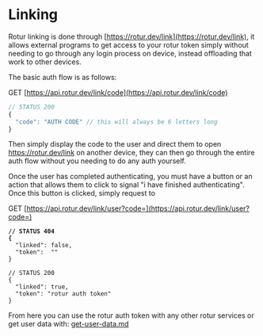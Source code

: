 # Linking

Rotur linking is done through [https://rotur.dev/link](https://rotur.dev/link), it allows external programs to get access to your rotur token simply without needing to go through any login process on device, instead offloading that work to other devices.

The basic auth flow is as follows:

GET [https://api.rotur.dev/link/code](https://api.rotur.dev/link/code)

```javascript
// STATUS 200
{
  "code": "AUTH CODE" // this will always be 6 letters long
}
```

Then simply display the code to the user and direct them to open https://rotur.dev/link on another device, they can then go through the entire auth flow without you needing to do any auth yourself.

Once the user has completed authenticating, you must have a button or an action that allows them to click to signal "i have finished authenticating". Once this button is clicked, simply request to

GET [https://api.rotur.dev/link/user?code=](https://api.rotur.dev/link/user?code=)

<pre class="language-javascript"><code class="lang-javascript"><strong>// STATUS 404
</strong><strong>{
</strong>  "linked": false,
  "token":  ""
}

// STATUS 200
{
  "linked": true,
  "token": "rotur auth token"
}
</code></pre>

From here you can use the rotur auth token with any other rotur services or get user data with:  [get-user-data.md](../your-connection/authentication/get-user-data.md "mention")
